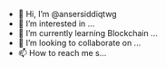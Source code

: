 - 👋 Hi, I’m @ansersiddiqtwg
- 👀 I’m interested in ...
- 🌱 I’m currently learning Blockchain ...
- 💞️ I’m looking to collaborate on ...
- 📫 How to reach me s...

<!---
ansersiddiqtwg/ansersiddiqtwg is a ✨ special ✨ repository because its `README.md` (this file) appears on your GitHub profile.
You can click the Preview link to take a look at your changes.
--->
